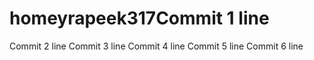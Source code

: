 # homeyrapeek317Commit 1 line
Commit 2 line
Commit 3 line
Commit 4 line
Commit 5 line
Commit 6 line
